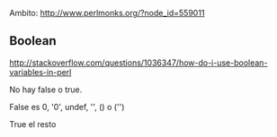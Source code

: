Ambito: http://www.perlmonks.org/?node_id=559011

## Boolean ##
http://stackoverflow.com/questions/1036347/how-do-i-use-boolean-variables-in-perl

No hay false o true.

False es 0, '0', undef, '', () o ('')

True el resto
